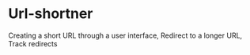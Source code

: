 # Url-shortner
Creating a short URL through a user interface, Redirect to a longer URL, Track redirects
